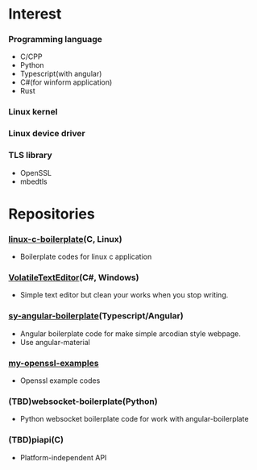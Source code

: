 # Interest
### Programming language
 + C/CPP
 + Python
 + Typescript(with angular)
 + C#(for winform application)
 + Rust
 
### Linux kernel
### Linux device driver
### TLS library
 + OpenSSL
 + mbedtls

# Repositories
### [linux-c-boilerplate](https://github.com/Syracusa/linux-c-boilerplate)(C, Linux)
 + Boilerplate codes for linux c application
 
### [VolatileTextEditor](https://github.com/Syracusa/VolatileTextEditor)(C#, Windows)
 + Simple text editor but clean your works when you stop writing.
 
### [sy-angular-boilerplate](https://github.com/Syracusa/sy-angular-boilerplate)(Typescript/Angular)
 + Angular boilerplate code for make simple arcodian style webpage.
 + Use angular-material

### [my-openssl-examples](https://github.com/Syracusa/my-openssl-examples)
 + Openssl example codes

### (TBD)websocket-boilerplate(Python)
 + Python websocket boilerplate code for work with angular-boilerplate
 
### (TBD)piapi(C)
 + Platform-independent API

<!--
**Syracusa/Syracusa** is a ✨ _special_ ✨ repository because its `README.md` (this file) appears on your GitHub profile.

Here are some ideas to get you started:

- 🔭 I’m currently working on ...
- 🌱 I’m currently learning ...
- 👯 I’m looking to collaborate on ...
- 🤔 I’m looking for help with ...
- 💬 Ask me about ...
- 📫 How to reach me: ...
- 😄 Pronouns: ...
- ⚡ Fun fact: ...
-->
